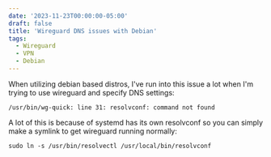 ```yaml
---
date: '2023-11-23T00:00:00-05:00'
draft: false
title: 'Wireguard DNS issues with Debian'
tags:
  - Wireguard
  - VPN
  - Debian
---
```

	
When utilizing debian based distros, I've run into this issue a lot when I'm trying to use wireguard and specify DNS settings:
```
/usr/bin/wg-quick: line 31: resolvconf: command not found
```
 A lot of this is because of systemd has its own resolvconf so you can simply make a symlink to get wireguard running normally:
```
sudo ln -s /usr/bin/resolvectl /usr/local/bin/resolvconf 
```